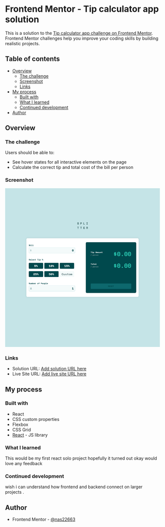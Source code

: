 # Frontend Mentor - Tip calculator app solution

This is a solution to the [Tip calculator app challenge on Frontend Mentor](https://www.frontendmentor.io/challenges/tip-calculator-app-ugJNGbJUX). Frontend Mentor challenges help you improve your coding skills by building realistic projects.

## Table of contents

- [Overview](#overview)
  - [The challenge](#the-challenge)
  - [Screenshot](#screenshot)
  - [Links](#links)
- [My process](#my-process)
  - [Built with](#built-with)
  - [What I learned](#what-i-learned)
  - [Continued development](#continued-development)
- [Author](#author)

## Overview

### The challenge

Users should be able to:

- See hover states for all interactive elements on the page
- Calculate the correct tip and total cost of the bill per person

### Screenshot

![Desktop Version](./screenshot.png)

### Links

- Solution URL: [Add solution URL here](https://your-solution-url.com)
- Live Site URL: [Add live site URL here](https://your-live-site-url.com)

## My process

### Built with

- React
- CSS custom properties
- Flexbox
- CSS Grid
- [React](https://reactjs.org/) - JS library

### What I learned

This would be my first react solo project hopefully it turned out okay would love any feedback

### Continued development

wish i can understand how frontend and backend connect on larger projects .

## Author

- Frontend Mentor - [@nas22663](https://www.frontendmentor.io/profile/nas22663)
